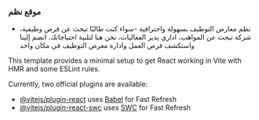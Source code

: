 ### موقع نظم

- نظم معارض التوظيف بسهولة واحترافية
-سواء كنت طالبًا تبحث عن فرص وظيفية، شركة تبحث عن المواهب، اداري يدير الفعاليات، نحن هنا لتلبية احتياجاتك. انضم إلينا واستكشف فرص العمل وادارة معرض التوظيف في مكان واحد





This template provides a minimal setup to get React working in Vite with HMR and some ESLint rules.

Currently, two official plugins are available:

- [@vitejs/plugin-react](https://github.com/vitejs/vite-plugin-react/blob/main/packages/plugin-react/README.md) uses [Babel](https://babeljs.io/) for Fast Refresh
- [@vitejs/plugin-react-swc](https://github.com/vitejs/vite-plugin-react-swc) uses [SWC](https://swc.rs/) for Fast Refresh
